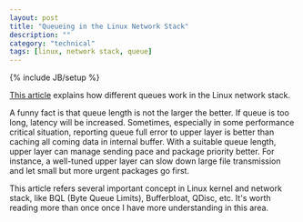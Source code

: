 ```yaml
---
layout: post
title: "Queueing in the Linux Network Stack"
description: ""
category: "technical"
tags: [linux, network stack, queue]
---
```

{% include JB/setup %}

[This article](http://www.coverfire.com/articles/queueing-in-the-linux-network-stack/) explains how different queues work in the Linux network stack.

A funny fact is that queue length is not the larger the better. If queue is too long, latency will be increased. Sometimes, especially in some performance critical situation, reporting queue full error to upper layer is better than caching all coming data in internal buffer. With a suitable queue length, upper layer can manage sending pace and package priority better. For instance, a well-tuned upper layer can slow down large file transmission and let small but more urgent packages go first.

This article refers several important concept in Linux kernel and network stack, like BQL (Byte Queue Limits), Bufferbloat, QDisc, etc. It's worth reading more than once once I have more understanding in this area.
